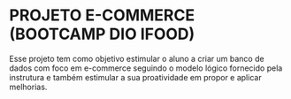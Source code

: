 # PROJETO E-COMMERCE (BOOTCAMP DIO IFOOD)

Esse projeto tem como objetivo estimular o aluno a criar um banco de dados com foco em e-commerce seguindo o modelo lógico fornecido pela instrutura e também estimular a sua proatividade em propor e aplicar melhorias.
